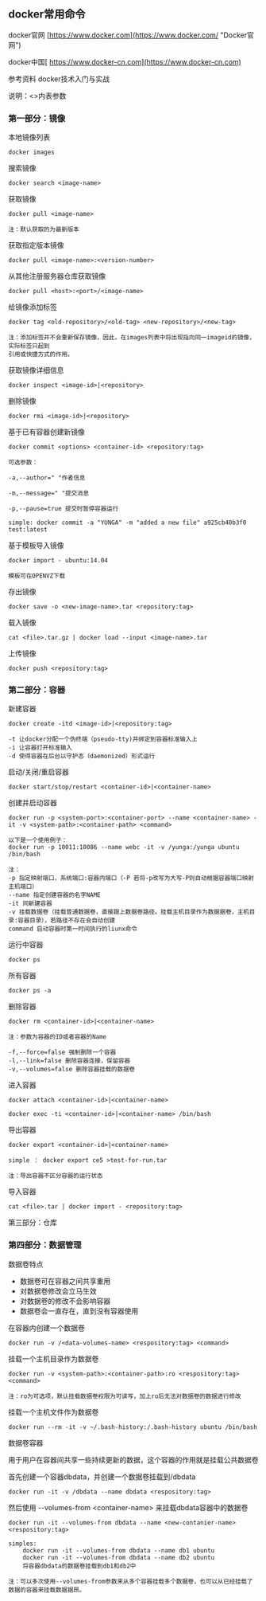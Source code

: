 ## docker常用命令

docker官网 [https://www.docker.com](https://www.docker.com/ "Docker官网")

docker中国[ https://www.docker-cn.com](https://www.docker-cn.com)

参考资料 docker技术入门与实战

说明：&lt;&gt;内表参数

### 第一部分：镜像

本地镜像列表

```
docker images
```

搜索镜像

```
docker search <image-name>
```

获取镜像

```
docker pull <image-name>

注：默认获取的为最新版本
```

获取指定版本镜像

```
docker pull <image-name>:<version-number>
```

从其他注册服务器仓库获取镜像

```
docker pull <host>:<port>/<image-name>
```

给镜像添加标签

```
docker tag <old-repository>/<old-tag> <new-repository>/<new-tag>

注：添加标签并不会重新保存镜像，因此，在images列表中将出现指向同一imageid的镜像，实际标签只起到
引用或快捷方式的作用。
```

获取镜像详细信息

```
docker inspect <image-id>|<repository>
```

删除镜像

```
docker rmi <image-id>|<repository>
```

基于已有容器创建新镜像

```
docker commit <options> <container-id> <repository:tag>

可选参数：

-a,--author=" "作者信息

-m,--message=" "提交消息

-p,--pause=true 提交时暂停容器运行

simple: docker commit -a "YUNGA" -m "added a new file" a925cb40b3f0 test:latest
```

基于模板导入镜像

```
docker import - ubuntu:14.04

模板可在OPENVZ下载
```

存出镜像

```
docker save -o <new-image-name>.tar <repository:tag>
```

载入镜像

```
cat <file>.tar.gz | docker load --input <image-name>.tar
```

上传镜像

```
docker push <repository:tag>
```

### 第二部分：容器

新建容器

```
docker create -itd <image-id>|<repository:tag>

-t 让docker分配一个伪终端（pseudo-tty)并绑定到容器标准输入上
-i 让容器打开标准输入
-d 使得容器在后台以守护态（daemonized）形式运行
```

启动/关闭/重启容器

```
docker start/stop/restart <container-id>|<container-name>
```

创建并启动容器

```
docker run -p <system-port>:<container-port> --name <container-name> -it -v <system-path>:<container-path> <command>

以下是一个使用例子：
docker run -p 10011:10086 --name webc -it -v /yunga:/yunga ubuntu /bin/bash

注：
-p 指定映射端口，系统端口:容器内端口（-P 若将-p改写为大写-P则自动根据容器端口映射主机端口）
--name 指定创建容器的名字NAME
-it 同新建容器
-v 挂载数据卷（挂载普通数据卷，直接跟上数据卷路径。挂载主机目录作为数据据卷，主机目录:容器目录），若路径不存在会自动创建
command 启动容器时第一时间执行的liunx命令
```

运行中容器

```
docker ps
```

所有容器

```
docker ps -a
```

删除容器

```
docker rm <container-id>|<container-name>

注：参数为容器的ID或者容器的Name

-f,--force=false 强制删除一个容器
-l,--link=false 删除容器连接，保留容器
-v,--volumes=false 删除容器挂载的数据卷
```

进入容器

```
docker attach <container-id>|<container-name>

docker exec -ti <container-id>|<container-name> /bin/bash
```

导出容器

```
docker export <container-id>|<container-name>

simple ： docker export ce5 >test-for-run.tar

注：导出容器不区分容器的运行状态
```

导入容器

```
cat <file>.tar | docker import - <repository:tag>
```

第三部分：仓库

### 第四部分：数据管理

数据卷特点

* 数据卷可在容器之间共享重用
* 对数据卷修改会立马生效
* 对数据卷的修改不会影响容器
* 数据卷会一直存在，直到没有容器使用

在容器内创建一个数据卷

```
docker run -v /<data-volumes-name> <respository:tag> <command>
```

挂载一个主机目录作为数据卷

```
docker run -v <system-path>:<container-path>:ro <respository:tag> <command>

注：ro为可选项，默认挂载数据卷权限为可读写，加上ro后无法对数据卷的数据进行修改
```

挂载一个主机文件作为数据卷

```
docker run --rm -it -v ~/.bash-history:/.bash-history ubuntu /bin/bash
```

数据卷容器

用于用户在容器间共享一些持续更新的数据，这个容器的作用就是挂载公共数据卷

首先创建一个容器dbdata，并创建一个数据卷挂载到/dbdata

```
docker run -it -v /dbdata --name dbdata <respository:tag>
```

然后使用 --volumes-from &lt;container-name&gt; 来挂载dbdata容器中的数据卷

```
docker run -it --volumes-from dbdata --name <new-contanier-name> <respository:tag>

simples:
    docker run -it --volumes-from dbdata --name db1 ubuntu
    docker run -it --volumes-from dbdata --name db2 ubuntu
    将容器dbdata的数据卷挂载到db1和db2中
    
注：可以多次使用--volumes-from参数来从多个容器挂载多个数据卷，也可以从已经挂载了数据的容器来挂载数据据昂。
```



